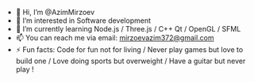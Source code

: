 - 👋 Hi, I’m @AzimMirzoev
- 👀 I’m interested in Software development 
- 🌱 I’m currently learning Node.js / Three.js / C++ Qt / OpenGL / SFML
- 📫 You can reach me via email: mirzoevazim372@gmail.com
- ⚡ Fun facts: Code for fun not for living / Never play games but love to build one / Love doing sports but overweight / Have a guitar but never play !  

<!---
AzimMirzoev/AzimMirzoev is a ✨ special ✨ repository because its `README.md` (this file) appears on your GitHub profile.
You can click the Preview link to take a look at your changes.
--->
